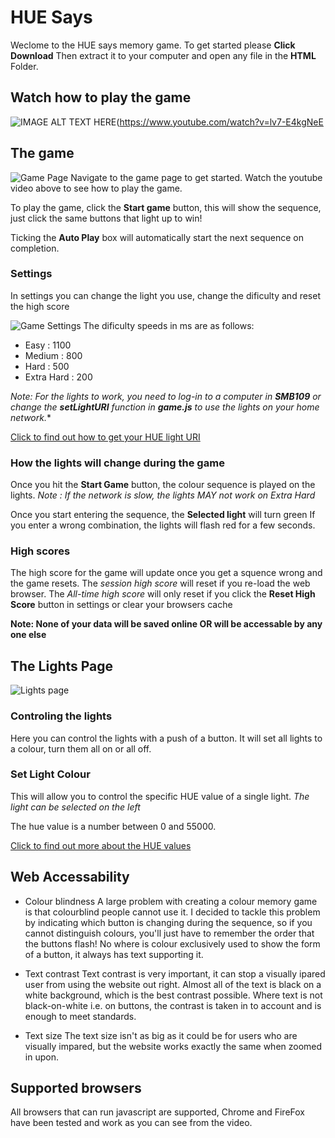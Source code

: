 # HUE Says

Weclome to the HUE says memory game. To get started please **Click Download**
Then extract it to your computer and open any file in the **HTML** Folder.

## Watch how to play the game
![IMAGE ALT TEXT HERE](https://img.youtube.com/vi/lv7-E4kgNeE/0.jpg)(https://www.youtube.com/watch?v=lv7-E4kgNeE

## The game
![Game Page](https://i.imgur.com/6CwrY7z.png)
Navigate to the game page to get started. Watch the youtube video above to see how to play the game.

To play the game, click the **Start game** button, this will show the sequence, just click the same buttons that light up to win!

Ticking the **Auto Play** box will automatically start the next sequence on completion.
### Settings
In settings you can change the light you use, change the dificulty and reset the high score

![Game Settings](https://i.imgur.com/83qcl25.png)
The dificulty speeds in ms are as follows:

 - Easy : 1100
 - Medium : 800
 - Hard : 500
 - Extra Hard : 200

*Note: For the lights to work, you need to log-in to a computer in **SMB109** or change the **setLightURI** function in **game.js** to use the lights on your home network.**

[Click to find out how to get your HUE light URI](https://huetips.com/help/how-to-find-my-bridge-ip-address/)


### How the lights will change during the game


Once you hit the **Start Game** button, the colour sequence is played on the lights.
*Note : If the network is slow, the lights MAY not work on Extra Hard*

Once you start entering the sequence, the **Selected light** will turn green
If you enter a wrong combination, the lights will flash red for a few seconds.

### High scores

The high score for the game will update once you get a squence wrong and the game resets. The *session high score* will reset if you re-load the web browser. The *All-time high score* will only reset if you click the **Reset High Score** button in settings or clear your browsers cache

**Note: None of your data will be saved online OR will be  accessable by any one else**

## The Lights Page
![Lights page](https://i.imgur.com/4ouQl9D.png)

### Controling the lights

Here you can control the lights with a push of a button.
It will set all lights to a colour, turn them all on or all off.

### Set Light Colour
This will allow you to control the specific HUE value of a single light. 
*The light can be selected on the left*

The hue value is a number between 0 and 55000.

[Click to find out more about the HUE values](https://community.boomi.com/s/news/aBU1W000000bmFhWAI/what-are-hue-talking-about)

## Web Accessability
- Colour blindness
A large problem with creating a colour memory game is that colourblind people cannot use it. I decided to tackle this problem by indicating which button is changing during the sequence, so if you cannot distinguish colours, you'll just have to remember the order that the buttons flash!
No where is colour exclusively used to show the form of a button, it always has text supporting it.

- Text contrast
Text contrast is very important, it can stop a visually ipared user from using the website out right. Almost all of the text is black on a white background, which is the best contrast possible. Where text is not black-on-white i.e. on buttons, the contrast is taken in to account and is enough to meet standards.
- Text size
The text size isn't as big as it could be for users who are visually impared, but the website works exactly the same when zoomed in upon.

## Supported browsers
All browsers that can run javascript are supported, Chrome and FireFox have been tested and work as you can see from the video.
